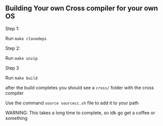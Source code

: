 Building Your own Cross compiler for your own OS
-------

Step 1:
  
Run `make clonedeps`

Step 2:

Run `make unzip`

Step 3

Run `make build`

after the build completes you should see a `cross/` folder with the cross compiler

Use the command `source sourcecc.sh` file to add it to your path

WARNING: This takes a long time to complete, so idk go get a coffee or something